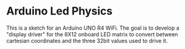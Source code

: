 # Arduino Led Physics
This is a sketch for an Arduino UNO R4 WiFi. The goal is to develop a "display driver" for the 8X12 onboard LED matrix to convert between cartesian coordinates and the three 32bit values used to drive it. 
